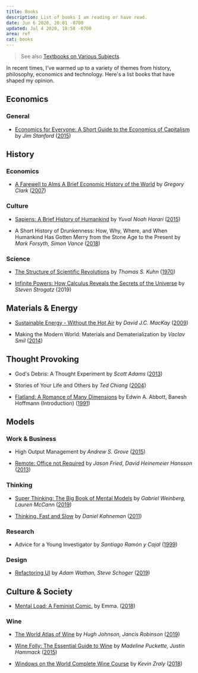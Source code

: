 ```yaml
---
title: Books
description: List of books I am reading or have read.
date: Jun 6 2020, 20:01 -0700
updated: Jul 4 2020, 18:58 -0700
area: ref
cat: books
---
```


> See also [Textbooks on Various Subjects](/kb/textbooks-on-various-subjects).

In recent times, I've warmed up to a variety of themes from history, philosophy,
economics and technology. Here's a list books that have shaped my opinion.

## Economics

### General

- [Economics for Everyone: A Short Guide to the Economics of Capitalism](http://economicsforeveryone.ca) by _Jim Stanford_ ([2015](https://www.worldcat.org/title/economics-for-everyone-a-short-guide-to-the-economics-of-capitalism/oclc/912325695))

## History

### Economics

- [A Farewell to Alms A Brief Economic History of the World](http://faculty.econ.ucdavis.edu/faculty/gclark/a_farewell_to_alms.html) by _Gregory Clark_ ([2007](https://www.worldcat.org/title/farewell-to-alms-a-brief-economic-history-of-the-world/oclc/1104927093))

### Culture

- [Sapiens: A Brief History of Humankind](https://www.ynharari.com/book/sapiens/) by _Yuval Noah Harari_ ([2015](https://www.worldcat.org/title/sapiens-a-brief-history-of-humankind/oclc/1146439635))

- A Short History of Drunkenness: How, Why, Where, and When Humankind Has Gotten Merry from the Stone Age to the Present
  by _Mark Forsyth, Simon Vance_ ([2018](https://www.worldcat.org/title/short-history-of-drunkenness-how-why-where-and-when-humankind-has-gotten-merry-from-the-stone-age-to-the-present/oclc/1033928232))

### Science

- [The Structure of Scientific Revolutions](https://www.uky.edu/~eushe2/Pajares/Kuhn.html) by _Thomas S. Kuhn_ ([1970](https://www.worldcat.org/title/the-structure-of-scientific-revolutions/oclc/959412835))

- [Infinite Powers: How Calculus Reveals the Secrets of the Universe](http://www.stevenstrogatz.com/books/infinite-powers) by _Steven Strogatz_ (2019)

## Materials & Energy

- [Sustainable Energy - Without the Hot Air](http://withouthotair.com) by _David J.C. MacKay_ ([2009](https://www.worldcat.org/title/sustainable-energy-without-the-hot-air/oclc/953848239))

- Making the Modern World: Materials and Dematerialization by _Vaclav Smil_ ([2014](https://www.worldcat.org/title/making-the-modern-world-materials-and-dematerialization/oclc/961532313))

## Thought Provoking

- God's Debris: A Thought Experiment by _Scott Adams_ ([2013](https://www.worldcat.org/title/gods-debris/oclc/1139620079))

- Stories of Your Life and Others by _Ted Chiang_ ([2004](https://www.worldcat.org/title/stories-of-your-life/oclc/53709911))

- [Flatland: A Romance of Many Dimensions](https://en.wikisource.org/wiki/Flatland) by Edwin A. Abbott, Banesh Hoffmann (Introduction) ([1991](https://www.worldcat.org/title/flatland-a-romance-of-many-dimensions/oclc/1070379815))

## Models

### Work & Business

- High Output Management by _Andrew S. Grove_ ([2015](https://www.worldcat.org/title/high-output-management/oclc/949269580))

- [Remote: Office not Required](https://basecamp.com/books/remote) by _Jason Fried_, _David Heinemeier Hansson_ ([2013](https://www.worldcat.org/title/remote-office-not-required/oclc/988572645))

### Thinking

- [Super Thinking: The Big Book of Mental Models](https://superthinking.com/) by _Gabriel Weinberg, Lauren McCann_ ([2019](https://www.worldcat.org/title/super-thinking-the-big-book-of-mental-models/oclc/1104440591))

- [Thinking, Fast and Slow](https://scholar.princeton.edu/kahneman/publications-0) by _Daniel Kahneman_ ([2011](https://www.worldcat.org/title/thinking-fast-and-slow/oclc/917473664))

### Research

- Advice for a Young Investigator by _Santiago Ramón y Cajal_ ([1999](https://www.worldcat.org/title/advice-for-a-young-investigator/oclc/8162991833))

### Design

- [Refactoring UI](https://refactoringui.com/book/) by _Adam Wathan, Steve Schoger_ ([2019](https://www.worldcat.org/title/refactoring-ui/oclc/1127645283))

## Culture & Society

- [Mental Load: A Feminist Comic.](https://www.workingmother.com/this-comic-perfectly-explains-mental-load-working-mothers-bear) by Emma. ([2018](https://www.worldcat.org/title/mental-load-a-feminist-comic/oclc/1104812641))

### Wine

- [The World Atlas of Wine](https://www.jancisrobinson.com/learn/booksDVDsapps/world-atlas-wine-8th-edition) by _Hugh Johnson, Jancis Robinson_ ([2019](https://www.worldcat.org/title/world-atlas-of-wine/oclc/1085594332))

- [Wine Folly: The Essential Guide to Wine](https://winefolly.com/wine-folly-the-essential-guide-to-wine-book/) by _Madeline Puckette, Justin Hammack_ ([2015](https://www.worldcat.org/title/wine-folly-the-essential-guide-to-wine/oclc/1053928643))

- [Windows on the World Complete Wine Course](http://kevinzraly.com) by _Kevin Zraly_ ([2018](https://www.worldcat.org/title/windows-on-the-world-complete-wine-course/oclc/1078216490))
